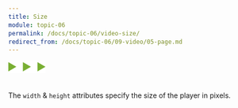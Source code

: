 ```yaml
---
title: Size
module: topic-06
permalink: /docs/topic-06/video-size/
redirect_from: /docs/topic-06/09-video/05-page.md
---
```


<img src="./../../../img/arrow-divider.svg" style="width: 75px; border: none; margin: 0px 0 20px 0" />

The `width` & `height` attributes specify the size of the player in pixels.
